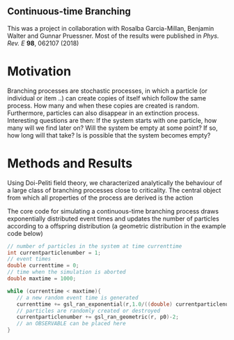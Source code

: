 ## Continuous-time Branching
This was a project in collaboration with Rosalba Garcia-Millan, Benjamin Walter and Gunnar Pruessner. Most of the results were published in _Phys. Rev. E_ **98**, 062107 (2018)

# Motivation
Branching processes are stochastic processes, in which a particle (or individual or item ..) can create copies of itself which follow the same process. How many and when these copies are created is random. Furthermore, particles can also disappear in an extinction process. Interesting questions are then: If the system starts with one particle, how many will we find later on? Will the system be empty at some point? If so, how long will that take? Is is possible that the system becomes empty? 

# Methods and Results 
Using Doi-Peliti field theory, we characterized analytically the behaviour of a large class of branching processes close to criticality. The central object from which all properties of the process are derived is the action
<script src="https://cdn.mathjax.org/mathjax/latest/MathJax.js?config=TeX-AMS-MML_HTMLorMML" type="text/javascript"> 
++ a=d ++
</script>

The core code for simulating a continuous-time branching process draws exponentially distributed event times and updates the number of particles according to a offspring distribution (a geometric distribution in the example code below) 

```C
// number of particles in the system at time currenttime
int currentparticlenumber = 1;
// event times
double currenttime = 0;
// time when the simulation is aborted
double maxtime = 1000; 

while (currenttime < maxtime){
   // a new random event time is generated
   currenttime += gsl_ran_exponential(r,1.0/((double) currentparticlenumber));
   // particles are randomly created or destroyed
   currentparticlenumber += gsl_ran_geometric(r, p0)-2; 
   // an OBSERVABLE can be placed here
}

```
